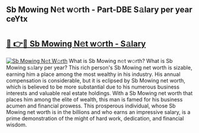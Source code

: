 ## Sb Mowing N𝚎t w𝚘rth - Part-DBE S𝚊lary per year ceYtx

# <h2><a href="http://gc0akc.nevu.top/?p=Sb+Mowing">🔗 👉🔴 Sb Mowing N𝚎t w𝚘rth - S𝚊lary</a></h2>

[![Sb Mowing N𝚎t W𝚘rth](https://i.imgur.com/Oavwk0R.jpeg)](http://gc0akc.nevu.top/?p=Sb+Mowing)
What is Sb Mowing n𝚎t w𝚘rth? What is Sb Mowing s𝚊lary per year?
This rich person's Sb Mowing net worth is sizable, earning him a place among the most wealthy in his industry. His annual compensation is considerable, but it is eclipsed by Sb Mowing net worth, which is believed to be more substantial due to his numerous business interests and valuable real estate holdings. With a Sb Mowing net worth that places him among the elite of wealth, this man is famed for his business acumen and financial prowess. This prosperous individual, whose Sb Mowing net worth is in the billions and who earns an impressive salary, is a prime demonstration of the might of hard work, dedication, and financial wisdom.
